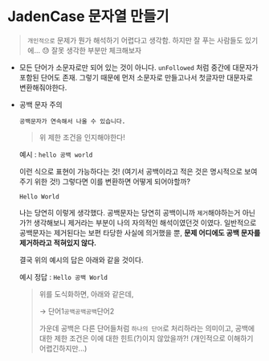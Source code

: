 # JadenCase 문자열 만들기

> `개인적으로` 문제가 뭔가 해석하기 어렵다고 생각함. 하지만 잘 푸는 사람들도 있기에... 😓 잘못 생각한 부분만 체크해보자

- 모든 단어가 소문자로만 되어 있는 것이 아니다. `unFollowed` 처럼 중간에 대문자가 포함된 단어도 존재. 그렇기 때문에 먼저 소문자로 만들고나서 첫글자만 대문자로 변환해줘야한다.

- 공백 문자 주의

  ```
  공백문자가 연속해서 나올 수 있습니다.
  ```

  > 위 제한 조건을 인지해야한다!

  예시 : `hello 공백 world`

  이런 식으로 표현이 가능하다는 것! (여기서 공백이라고 적은 것은 명시적으로 보여주기 위한 것!) 그렇다면 이를 변환하면 어떻게 되어야할까?

  `Hello World`

  나는 당연히 이렇게 생각했다. 공백문자는 당연히 공백이니까 `제거`해야하는거 아닌가?! 생각해보니 제거라는 부분이 나의 자의적인 해석이였던것 이였다. 일반적으로 공백문자는 제거된다는 보편 타당한 사실에 의거했을 뿐, **문제 어디에도 공백 문자를 제거하라고 적혀있지 않다.**

  결국 위의 예시의 답은 아래와 같을 것이다.

  예시 정답 : `Hello 공백 World`

  > 위를 도식화하면, 아래와 같은데,
  >
  > → 단어1`공백공백공백`단어2
  >
  > 가운데 공백은 다른 단어들처럼 `하나의 단어`로 처리하라는 의미이고, 공백에 대한 제한 조건은 이에 대한 힌트(?)이지 않았을까?! (개인적으로 이해하기 어렵긴하지만...)
